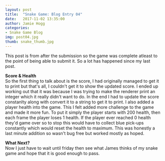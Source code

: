 ```yaml
---
layout: post
title:  "Snake Game: Blog Entry 04"
date:   2017-11-02 13:35:00
author: Jamie Hogg
categories: 
- Snake Game Blog
img: post04.jpg
thumb: snake_thumb.jpg
---
```

This post is from after the submission so the game was complete atleast to the point of being able to submit it. So a lot has happened since my last post.

<b>Score & Health</b><BR>
So the first thing to talk about is the score, I had originally managed to get it to print but that's all, I couldn't get it to show the updated score. I ended up working out that it was because I was trying to make the renderer print an integer which it really didn't want to do. In the end I had to update the score constanlty along with convert it to a string to get it to print.
I also added a player health into the game. This I felt added more challenge to the game and made it more fun. To put it simply the player starts with 200 health, then each frame the player loses 1 health. If the player ever reached 0 health they'd game over so to stop this would have to collect blue pick-ups constantly which would reset the health to maximum.
This was honestly a last minute addition so wasn't bug free but worked mostly as hoped.

<b>What Next?</b><BR>
Now I just have to wait until friday then see what James thinks of my snake game and hope that it is good enough to pass.

